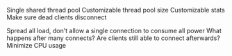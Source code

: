 Single shared thread pool
Customizable thread pool size
Customizable stats
Make sure dead clients disconnect

Spread all load, don't allow a single connection to consume all power
What happens after many connects? Are clients still able to connect afterwards?
Minimize CPU usage
